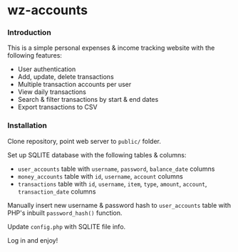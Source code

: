 # wz-accounts
### Introduction
This is a simple personal expenses & income tracking website with the following features:
* User authentication
* Add, update, delete transactions
* Multiple transaction accounts per user
* View daily transactions
* Search & filter transactions by start & end dates
* Export transactions to CSV
### Installation
Clone repository, point web server to `public/` folder.

Set up SQLITE database with the following tables & columns:
* `user_accounts` table with `username`, `password`, `balance_date` columns
* `money_accounts` table with `id`, `username`, `account` columns
* `transactions` table with `id`, `username`, `item`, `type`, `amount`, `account`, `transaction_date` columns

Manually insert new username & password hash to `user_accounts` table with PHP's inbuilt `password_hash()` function.

Update `config.php` with SQLITE file info.

Log in and enjoy!
